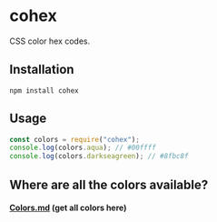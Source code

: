 # cohex

CSS color hex codes.

## Installation

```
npm install cohex
```

## Usage

```js
const colors = require("cohex");
console.log(colors.aqua); // #00ffff
console.log(colors.darkseagreen); // #8fbc8f
```

## Where are all the colors available?

#### [Colors.md](./colors.md) (get all colors here)
